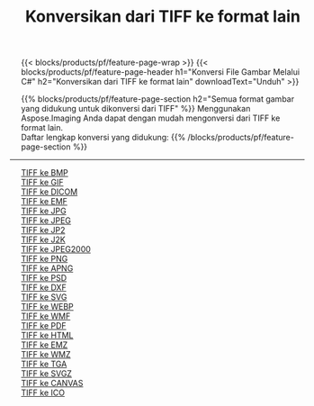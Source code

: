 ﻿---
title: Konversikan dari TIFF ke format lain 
weight: 3920
url: /id/net/conversion/from/tiff 
lang: id
langdirlevel: 2
locales: zh-hans,ja,it,ru,de,es,fr,nl,id,lt,pl,pt,vi,tr,ko,zh-hant,ar,hi,th,sv,cs,uk,he
description: Menggunakan Aspose.Imaging Anda dapat dengan mudah mengonversi dari TIFF ke format lain
---

{{< blocks/products/pf/feature-page-wrap >}}
{{< blocks/products/pf/feature-page-header h1="Konversi File Gambar Melalui C#" h2="Konversikan dari TIFF ke format lain" downloadText="Unduh" >}}


{{% blocks/products/pf/feature-page-section  h2="Semua format gambar yang didukung untuk dikonversi dari TIFF" %}}
Menggunakan Aspose.Imaging Anda dapat dengan mudah mengonversi dari TIFF ke format lain.
<br/>
Daftar lengkap konversi yang didukung:
{{% /blocks/products/pf/feature-page-section %}}
<div class="container-fluid productfamilypage bg-gray">
    <div class="convertypes bg-gray agp-content section">
        <div class="container">
		<hr style="margin-left:-20px;"/>
		<div class="row other-converters">
		    <div class='col-md-2 other-converter remove-lp remove-rp'><a href="/imaging/id/net/conversion/tiff-to-bmp" >TIFF ke BMP</a></div><div class='col-md-2 other-converter remove-lp remove-rp'><a href="/imaging/id/net/conversion/tiff-to-gif" >TIFF ke GIF</a></div><div class='col-md-2 other-converter remove-lp remove-rp'><a href="/imaging/id/net/conversion/tiff-to-dicom" >TIFF ke DICOM</a></div><div class='col-md-2 other-converter remove-lp remove-rp'><a href="/imaging/id/net/conversion/tiff-to-emf" >TIFF ke EMF</a></div><div class='col-md-2 other-converter remove-lp remove-rp'><a href="/imaging/id/net/conversion/tiff-to-jpg" >TIFF ke JPG</a></div><div class='col-md-2 other-converter remove-lp remove-rp'><a href="/imaging/id/net/conversion/tiff-to-jpeg" >TIFF ke JPEG</a></div><div class='col-md-2 other-converter remove-lp remove-rp'><a href="/imaging/id/net/conversion/tiff-to-jp2" >TIFF ke JP2</a></div><div class='col-md-2 other-converter remove-lp remove-rp'><a href="/imaging/id/net/conversion/tiff-to-j2k" >TIFF ke J2K</a></div><div class='col-md-2 other-converter remove-lp remove-rp'><a href="/imaging/id/net/conversion/tiff-to-jpeg2000" >TIFF ke JPEG2000</a></div><div class='col-md-2 other-converter remove-lp remove-rp'><a href="/imaging/id/net/conversion/tiff-to-png" >TIFF ke PNG</a></div><div class='col-md-2 other-converter remove-lp remove-rp'><a href="/imaging/id/net/conversion/tiff-to-apng" >TIFF ke APNG</a></div><div class='col-md-2 other-converter remove-lp remove-rp'><a href="/imaging/id/net/conversion/tiff-to-psd" >TIFF ke PSD</a></div><div class='col-md-2 other-converter remove-lp remove-rp'><a href="/imaging/id/net/conversion/tiff-to-dxf" >TIFF ke DXF</a></div><div class='col-md-2 other-converter remove-lp remove-rp'><a href="/imaging/id/net/conversion/tiff-to-svg" >TIFF ke SVG</a></div><div class='col-md-2 other-converter remove-lp remove-rp'><a href="/imaging/id/net/conversion/tiff-to-webp" >TIFF ke WEBP</a></div><div class='col-md-2 other-converter remove-lp remove-rp'><a href="/imaging/id/net/conversion/tiff-to-wmf" >TIFF ke WMF</a></div><div class='col-md-2 other-converter remove-lp remove-rp'><a href="/imaging/id/net/conversion/tiff-to-pdf" >TIFF ke PDF</a></div><div class='col-md-2 other-converter remove-lp remove-rp'><a href="/imaging/id/net/conversion/tiff-to-html" >TIFF ke HTML</a></div><div class='col-md-2 other-converter remove-lp remove-rp'><a href="/imaging/id/net/conversion/tiff-to-emz" >TIFF ke EMZ</a></div><div class='col-md-2 other-converter remove-lp remove-rp'><a href="/imaging/id/net/conversion/tiff-to-wmz" >TIFF ke WMZ</a></div><div class='col-md-2 other-converter remove-lp remove-rp'><a href="/imaging/id/net/conversion/tiff-to-tga" >TIFF ke TGA</a></div><div class='col-md-2 other-converter remove-lp remove-rp'><a href="/imaging/id/net/conversion/tiff-to-svgz" >TIFF ke SVGZ</a></div><div class='col-md-2 other-converter remove-lp remove-rp'><a href="/imaging/id/net/conversion/tiff-to-canvas" >TIFF ke CANVAS</a></div><div class='col-md-2 other-converter remove-lp remove-rp'><a href="/imaging/id/net/conversion/tiff-to-ico" >TIFF ke ICO</a></div>
                </div>
        </div>
    </div>
</div>
<br/>

